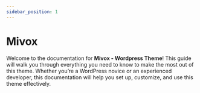 ```yaml
---
sidebar_position: 1
---
```

# Mivox
Welcome to the documentation for **Mivox - Wordpress Theme**! This guide will walk you through everything you need to know to make the most out of this theme. Whether you’re a WordPress novice or an experienced developer, this documentation will help you set up, customize, and use this theme effectively.